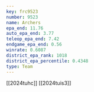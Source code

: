 ```yaml
---
key: frc9523
number: 9523
name: Archers
epa_end: 11.76
auto_epa_end: 3.77
teleop_epa_end: 7.42
endgame_epa_end: 0.56
winrate: 0.6087
district_epa_rank: 1018
district_epa_percentile: 0.4348
type: Team
---
```

[[2024tuhc]]
[[2024tuis3]]
